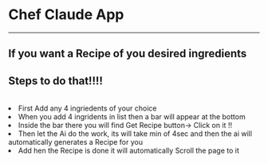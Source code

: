 <h1> Chef Claude App</h1>
<hr/>
<h2>If you want  a Recipe of you desired  ingredients</h2>
<h2>Steps to do that!!!!</h2>
<br/>
<li>
   First Add any 4 ingriedents of your choice
</li>
<li>
  When you add 4 ingridents in  list then a bar will appear at the bottom
</li>
<li>Inside the bar there you will find Get Recipe button-> Click on it !!</li>

<li>Then let the Ai do the work, its will  take min of 4sec and then  the ai will automatically generates a Recipe for you</li>
<li>Add hen the Recipe is done it will automatically Scroll the page to it</li>
